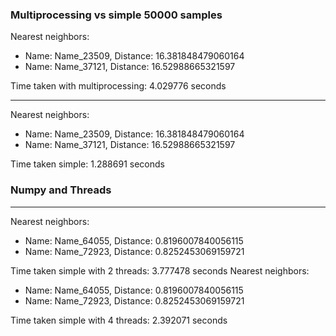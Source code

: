 ### Multiprocessing vs simple 50000 samples

Nearest neighbors:

- Name: Name_23509, Distance: 16.381848479060164
- Name: Name_37121, Distance: 16.52988665321597

Time taken with multiprocessing: 4.029776 seconds

---
Nearest neighbors:
- Name: Name_23509, Distance: 16.381848479060164
- Name: Name_37121, Distance: 16.52988665321597

Time taken simple: 1.288691 seconds
### Numpy and Threads
---
Nearest neighbors:

- Name: Name_64055, Distance: 0.8196007840056115
- Name: Name_72923, Distance: 0.8252453069159721

Time taken simple with 2 threads: 3.777478 seconds
Nearest neighbors:

- Name: Name_64055, Distance: 0.8196007840056115
- Name: Name_72923, Distance: 0.8252453069159721

Time taken simple with 4 threads: 2.392071 seconds